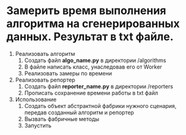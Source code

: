 # Замерить время выполнения алгоритма на сгенерированных данных. Результат в txt файле.

1. Реализовать алгоритм
   1. Создать файл **algo_name.py** в директории /algorithms
   2. В файле написать класс, унаследовав его от Worker
   3. Реализовать замеры по времени
2. Реализовать репортер
   1. Создать файл **reporter_name.py** в директории /reporters
   2. Прописать сохранение времени работы в txt файл
3. Использование
   1. Создать объект абстрактной фабрики нужного сценария, передав созданный алгоритм и репортер
   2. Вызвать фабричные методы
   3. Запустить
